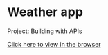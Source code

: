 # Weather app

Project: Building with APIs

[Click here to view in the browser](https://bojana12.github.io/weather-app/)
